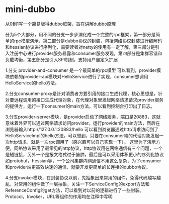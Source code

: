 # mini-dubbo
从0到1写一个简易版得dubbo框架，旨在讲解dubbo原理

分为5个大部分，用不同的分支一步步演化成一个完整的rpc框架，第一部分是简单的rpc模型演示，第二部分是dubbo协议的封装，包括网络协议封装进行编解码和hessian协议进行序列化，需要读者对netty的使用有一定了解，第三部分是引入注册中心进行provider服务暴露和consumer服务发现，第四部分是集群容错和负载均衡，第五部分是引入SPI机制，支持用户自定义扩展

1.分支 provider-and-consumer 是一个最简单的rpc模型
可以看到，provider模块依赖的provider-api模块对HelloService进行了实现，consumer想调用HelloService的hello方法。

2.分支consumer-proxy是针对消费者方要引用的接口生成代理，核心思想是，针对要远程调用的接口生成代理对象，在代理对象里发起网络请求请求provider服务的提供方，运行一下consumer的main方法，可以看到控制台打印出了日志。

3.分支provider-server模块，是provider启动了网络服务，端口是20883，这就意味着外界可以通过网络请求访问provider。运行provider的main方法，然后在浏览器输入http://127.0.0.1:20883/hello
可以看到浏览器通过http请求访问到了HelloServiceImpl的hello方法。可以想到，只要在consumer端的代理对象发起一次http请求，就是一次rpc调用了（感兴趣可以自己实现一下）。
这里为了演示方便，网络协议采用了最常见的http协议，http协议用在网络通信有三个问题，一个是短链接，另外一个是报文格式过于臃肿，最后是可以采用体积更小的序列化协议如protobuf，hessian等，一个公司集群内网通信不用这么复杂，为了consumer和provider端更高效快速的通信，就要开发更简单的长连接的dubbo协议。

4.分支invoker模块，在封装协议以前，先抽象出来常用的组件，免得代码越写越乱，对常用的组件做了一层抽象，关注一下ServiceConfig的export方法和ReferenceConfig的get方法，可以看到对以前的逻辑进行了一些封装。Protocol，Invoker，URL等组件的作用均在注释中写明
